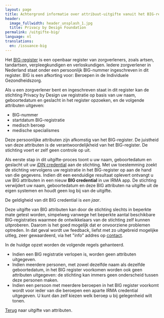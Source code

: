 ```yaml
---
layout: page
title: Achtergrond informatie over attribuut-uitgifte vanuit het BIG-register
header:
  image_fullwidth: header_unsplash_1.jpg
  title: Privacy by Design Foundation
permalink: /uitgifte-big/
language: nl
translations:
  en: /issuance-big
---
```


Het [BIG-register](https://www.bigregister.nl/) is een openbaar
register van zorgverleners, zoals artsen, tandartsen, verpleegkundigen
en verloskundigen.  Iedere zorgverlener in Nederland staat onder een
persoonlijk BIG-nummer ingeschreven in dit register. BIG is een
afkorting voor: Beroepen in de Individuele Gezondheidszorg.

Als u een zorgverlener bent en ingeschreven staat in dit register kan
de stichting Privacy by Design uw registratie op basis van uw naam,
geboortedatum en geslacht in het register opzoeken, en de volgende
attributen uitgeven:

 * BIG-nummer
 * startdatum BIG-registratie
 * medisch beroep
 * medische specialismes

Deze persoonlijke attributen zijn afkomstig van het BIG-register.  De
juistheid van deze attributen is de verantwoordelijkheid van het
BIG-register. De stichting voert er zelf geen controle op uit.

Als eerste stap in dit uitgifte-proces toont u uw naam, geboortedatum
en geslacht uit uw [iDIN credential](/uitgifte-idin) aan de
stichting. Met uw toestemming zoekt de stichting vervolgens uw
registratie in het BIG-register op aan de hand van die
gegevens. Indien dit een eenduidige resultaat oplevert ontvangt u uw
BIG attributen in een nieuw **BIG credential** in uw IRMA app. De
stichting verwijdert uw naam, geboortedatum en deze BIG attributen na
uitgifte uit de eigen systemen en houdt geen log bij van de uitgifte.

De geldigheid van dit BIG credential is *een jaar*.

Deze uitgifte van BIG attributen kan door de stichting slechts in
beperkte mate getest worden, simpelweg vanwege het beperkte aantal
beschikbare BIG-registraties waarmee de ontwikkelaars van de stichting
zelf kunnen uitproberen. Daarom is het goed mogelijk dat er
onvoorziene problemen optreden. In dat geval wordt uw feedback, liefst
met zo uitgebreid mogelijke uitleg, zeer gewaardeerd, via het "info"
addres op [contact](/contact).

In de huidge opzet worden de volgende regels gehanteerd.

* Indien een BIG registratie verlopen is, worden geen attributen
  uitgegeven.
* Indien meerdere personen, met zowel dezelfde naam als dezelfde
  geboortedatum, in het BIG register voorkomen worden ook geen
  attributen uitgegeven: de stichting kan immers geen onderscheid
  tussen deze personen maken.
* Indien een persoon met meerdere beroepen in het BIG register
  voorkomt wordt voor ieder van die beroepen een aparte IRMA
  credential uitgegeven. U kunt dan zelf kiezen welk beroep u bij
  gelegenheid wilt tonen.

[Terug](/uitgifte) naar uitgifte van attributen.

